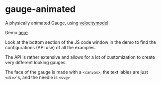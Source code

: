 # gauge-animated
A physically animated Gauge, using [velocitymodel](https://www.npmjs.com/package/velocitymodel)

Demo [here](http://codepen.io/whitelizard/pen/ggVoOR?editors=0010)

Look at the bottom section of the JS code window in the demo to find the configurations (API use) of all the examples.

The API is rather extensive and allows for a lot of customization to create very different looking gauges.

The face of the gauge is made with a `<canvas>`, the text lables are just `<div>`'s, and the needle is `<svg>`
